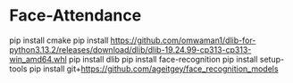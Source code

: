 # Face-Attendance
pip install cmake
pip install https://github.com/omwaman1/dlib-for-python3.13.2/releases/download/dlib/dlib-19.24.99-cp313-cp313-win_amd64.whl
pip install dlib
pip install face-recognition
pip install setup-tools
pip install git+https://github.com/ageitgey/face_recognition_models
